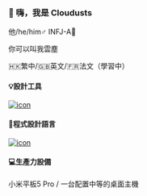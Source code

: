 ### 👋 嗨，我是 Cloudusts

他/he/him♂️ INFJ-A🔦

你可以叫我雲塵

🇭🇰繁中/🇬🇧英文/🇫🇷法文（學習中）

#### 💡設計工具

[![icon](https://skillicons.dev/icons?i=xd,figma&theme=dark)](https://skillicons.dev)

#### 📝程式設計語言

[![icon](https://skillicons.dev/icons?i=rust,php,js,electron&theme=dark)](https://skillicons.dev)

#### 💻生產力設備

小米平板5 Pro / 一台配置中等的桌面主機
